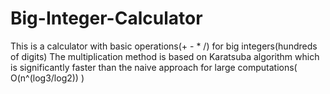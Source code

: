 # Big-Integer-Calculator
This is a calculator with basic operations(+ - * /) for big integers(hundreds of digits)
The multiplication method is based on Karatsuba algorithm which is significantly faster than the naive approach for large computations( O(n^(log3/log2)) )
